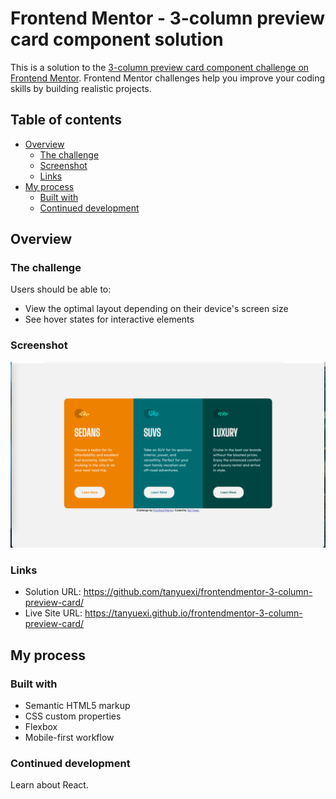# Frontend Mentor - 3-column preview card component solution

This is a solution to the [3-column preview card component challenge on Frontend Mentor](https://www.frontendmentor.io/challenges/3column-preview-card-component-pH92eAR2-). Frontend Mentor challenges help you improve your coding skills by building realistic projects.

## Table of contents

- [Overview](#overview)
  - [The challenge](#the-challenge)
  - [Screenshot](#screenshot)
  - [Links](#links)
- [My process](#my-process)
  - [Built with](#built-with)
  - [Continued development](#continued-development)


## Overview

### The challenge

Users should be able to:

- View the optimal layout depending on their device's screen size
- See hover states for interactive elements

### Screenshot

![](./screenshot.png)


### Links

- Solution URL: <https://github.com/tanyuexi/frontendmentor-3-column-preview-card/>
- Live Site URL: <https://tanyuexi.github.io/frontendmentor-3-column-preview-card/>

## My process

### Built with

- Semantic HTML5 markup
- CSS custom properties
- Flexbox
- Mobile-first workflow


### Continued development

Learn about React.
